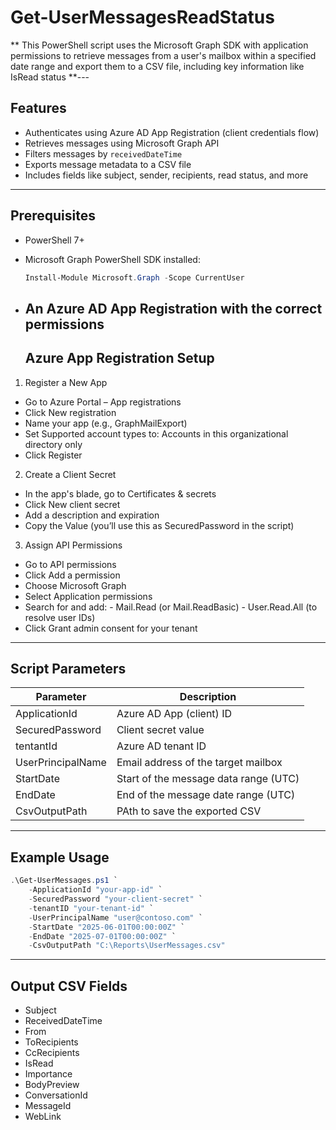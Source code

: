 # Get-UserMessagesReadStatus
** This PowerShell script uses the Microsoft Graph SDK with application permissions to retrieve messages from a user's mailbox within a specified date range and export them to a CSV file, including key information like IsRead status
**---

## Features

- Authenticates using Azure AD App Registration (client credentials flow)
- Retrieves messages using Microsoft Graph API
- Filters messages by `receivedDateTime`
- Exports message metadata to a CSV file
- Includes fields like subject, sender, recipients, read status, and more
---

## Prerequisites

- PowerShell 7+
- Microsoft Graph PowerShell SDK installed:
  ```powershell
  Install-Module Microsoft.Graph -Scope CurrentUser
  ```
- An Azure AD App Registration with the correct permissions
  ---

  ## Azure App Registration Setup

1. Register a New App
- Go to Azure Portal – App registrations
- Click New registration
- Name your app (e.g., GraphMailExport)
- Set Supported account types to: Accounts in this organizational directory only
- Click Register
  
2. Create a Client Secret
- In the app's blade, go to Certificates & secrets
- Click New client secret
- Add a description and expiration
- Copy the Value (you’ll use this as SecuredPassword in the script)
  
3. Assign API Permissions
- Go to API permissions
- Click Add a permission
- Choose Microsoft Graph
- Select Application permissions
- Search for and add:
      - Mail.Read (or Mail.ReadBasic)
      - User.Read.All (to resolve user IDs)
- Click Grant admin consent for your tenant
---

## Script Parameters

| Parameter | Description |
| ------------- | ------------- |
| ApplicationId | 	Azure AD App (client) ID |
| SecuredPassword | Client secret value |
| tentantId | Azure AD tenant ID | 
| UserPrincipalName | Email address of the target mailbox | 
| StartDate | Start of the message data range (UTC) | 
| EndDate | End of the message date range (UTC) | 
| CsvOutputPath | PAth to save the exported CSV | 
---
## Example Usage

```powershell
.\Get-UserMessages.ps1 `
    -ApplicationId "your-app-id" `
    -SecuredPassword "your-client-secret" `
    -tenantID "your-tenant-id" `
    -UserPrincipalName "user@contoso.com" `
    -StartDate "2025-06-01T00:00:00Z" `
    -EndDate "2025-07-01T00:00:00Z" `
    -CsvOutputPath "C:\Reports\UserMessages.csv"
```
---

## Output CSV Fields

- Subject
- ReceivedDateTime
- From
- ToRecipients
- CcRecipients
- IsRead
- Importance
- BodyPreview
- ConversationId
- MessageId
- WebLink

